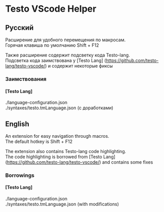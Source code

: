 # Testo VScode Helper
## Русский
Расширение для удобного перемещения по макросам.  
Горячая клавиша по умолчанию Shift + F12

Также расширение содержит подсветку кода Testo-lang.  
Подсветка кода заимствована у [Testo Lang] (https://github.com/testo-lang/testo-vscode/) и содержит некоторые фиксы  

### Заимствования
#### [Testo Lang]
./language-configuration.json  
./syntaxes/testo.tmLanguage.json (с доработками)  

## English
An extension for easy navigation through macros.  
The default hotkey is Shift + F12

The extension also contains Testo-lang code highlighting.  
The code highlighting is borrowed from [Testo Lang] (https://github.com/testo-lang/testo-vscode/) and contains some fixes  

### Borrowings
#### [Testo Lang]
./language-configuration.json  
./syntaxes/testo.tmLanguage.json (with modifications)  